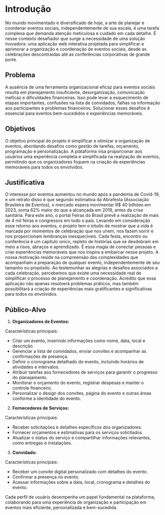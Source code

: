 # Introdução

No mundo movimentado e diversificado de hoje, a arte de planejar e coordenar eventos sociais, independentemente de sua escala, é uma tarefa complexa que demanda atenção meticulosa e cuidado em cada detalhe. É nesse contexto desafiador que surge a necessidade de uma solução inovadora: uma aplicação web interativa projetada para simplificar e aprimorar a organização e coordenação de eventos sociais, desde as celebrações descontraídas até as conferências corporativas de grande porte.

## Problema
A ausência de uma ferramenta organizacional eficaz para eventos sociais resulta em planejamento insuficiente, desorganização, comunicação ineficaz e dificuldades financeiras. Isso pode levar a esquecimento de etapas importantes, confusões na lista de convidados, falhas na informação aos participantes e problemas financeiros. Solucionar esses desafios é essencial para eventos bem-sucedidos e experiências memoráveis.


## Objetivos

O objetivo principal do projeto é simplificar e otimizar a organização de eventos, abordando desafios como gestão de tarefas, orçamento, programação e personalização. A plataforma visa proporcionar aos usuários uma experiência completa e simplificada na realização de eventos, permitindo que os organizadores foquem na criação de experiências memoráveis para todos os envolvidos.

## Justificativa

O interesse por eventos aumentou no mundo após a pandemia de Covid-19, e um retrato disso é que segundo estimativa da Abrafesta (Associação Brasileira de Eventos), o mercado espera movimentar R$ 40 bilhões em 2023, soma 62% maior do que a alcançada em 2019, antes da crise sanitária. Para este ano, o portal Feiras do Brasil prevê a realização de mais de 4 mil feiras e congressos em todo o país. Levando em consideração esse retorno aos eventos, o projeto tem o intuito de mostrar que a vida é marcada por momentos de celebração que nos unem, nos fazem sorrir e nos proporcionam lembranças inesquecíveis. Cada festa, encontro ou conferência é um capítulo único, repleto de histórias que se desdobram em meio a risos, abraços e aprendizado. É essa magia de conectar pessoas e criar experiências memoráveis que nos inspira a embarcar nesse projeto. A nossa motivação reside na compreensão das complexidades que acompanham a preparação de qualquer evento, independentemente de seu tamanho ou propósito. Ao testemunhar as alegrias e desafios associados a cada celebração, percebemos que existe uma necessidade real de simplificar o processo de planejamento e coordenação. Acredito que essa aplicação não apenas resolverá problemas práticos, mas também possibilitará a criação de experiências mais gratificantes e significativas para todos os envolvidos. 

## Público-Alvo

1.	**Organizadores de Eventos:**

Características principais:
- Criar um evento, inserindo informações como nome, data, local e descrição.
- Gerenciar a lista de convidados, enviar convites e acompanhar as confirmações de presença.
- Definir o cronograma detalhado do evento, incluindo horários de atividades e intervalos.
- Atribuir tarefas aos fornecedores de serviços para garantir o progresso do planejamento.
- Monitorar o orçamento do evento, registrar despesas e manter o controle financeiro.
- Personalizar o design dos convites, página do evento e outras áreas conforme a identidade do evento.

2.	**Fornecedores de Serviços:**

Características principais:
- Receber solicitações e detalhes específicos dos organizadores.
- Fornecer orçamentos e estimativas para os serviços solicitados.
- Atualizar o status do serviço e compartilhar informações relevantes, como entregas e instalações.

3.	**Convidado:**

Características principais:
- Receber um convite digital personalizado com detalhes do evento.
- Confirmar a presença no evento.
- Acessar informações sobre a data, local, cronograma e detalhes do evento.

Cada perfil de usuário desempenha um papel fundamental na plataforma, colaborando para uma experiência de organização e participação em eventos mais eficiente, personalizada e bem-sucedida.


